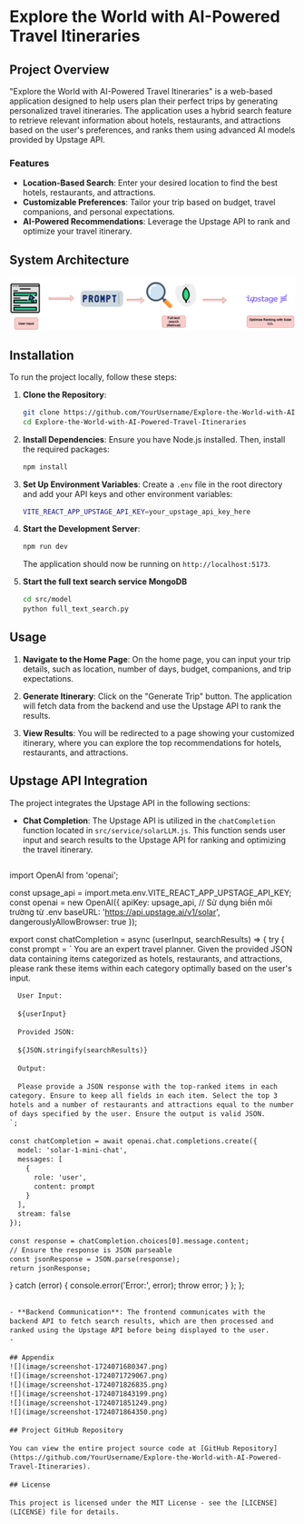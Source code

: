# Explore the World with AI-Powered Travel Itineraries

## Project Overview

"Explore the World with AI-Powered Travel Itineraries" is a web-based application designed to help users plan their perfect trips by generating personalized travel itineraries. The application uses a hybrid search feature to retrieve relevant information about hotels, restaurants, and attractions based on the user's preferences, and ranks them using advanced AI models provided by Upstage API.

### Features

- **Location-Based Search**: Enter your desired location to find the best hotels, restaurants, and attractions.
- **Customizable Preferences**: Tailor your trip based on budget, travel companions, and personal expectations.
- **AI-Powered Recommendations**: Leverage the Upstage API to rank and optimize your travel itinerary.

## System Architecture
![System Architecture](image/fsad.drawio.png)
## Installation

To run the project locally, follow these steps:

1. **Clone the Repository**:
   ```bash
   git clone https://github.com/YourUsername/Explore-the-World-with-AI-Powered-Travel-Itineraries.git
   cd Explore-the-World-with-AI-Powered-Travel-Itineraries
   ```

2. **Install Dependencies**:
   Ensure you have Node.js installed. Then, install the required packages:
   ```bash
   npm install
   ```

3. **Set Up Environment Variables**:
   Create a `.env` file in the root directory and add your API keys and other environment variables:
   ```bash
   VITE_REACT_APP_UPSTAGE_API_KEY=your_upstage_api_key_here
   ```

4. **Start the Development Server**:
   ```bash
   npm run dev
   ```
   The application should now be running on `http://localhost:5173`.
5. **Start the full text search service MongoDB**
   ```bash
   cd src/model
   python full_text_search.py
   ```
## Usage

1. **Navigate to the Home Page**: On the home page, you can input your trip details, such as location, number of days, budget, companions, and trip expectations.

2. **Generate Itinerary**: Click on the "Generate Trip" button. The application will fetch data from the backend and use the Upstage API to rank the results.

3. **View Results**: You will be redirected to a page showing your customized itinerary, where you can explore the top recommendations for hotels, restaurants, and attractions.

## Upstage API Integration

The project integrates the Upstage API in the following sections:

- **Chat Completion**: The Upstage API is utilized in the `chatCompletion` function located in `src/service/solarLLM.js`. This function sends user input and search results to the Upstage API for ranking and optimizing the travel itinerary.

  ```javascript
import OpenAI from 'openai';

const upsage_api = import.meta.env.VITE_REACT_APP_UPSTAGE_API_KEY;
const openai = new OpenAI({
  apiKey: upsage_api, // Sử dụng biến môi trường từ .env
  baseURL: 'https://api.upstage.ai/v1/solar',
  dangerouslyAllowBrowser: true
});

export const chatCompletion = async (userInput, searchResults) => {
  try {
    const prompt = `
      You are an expert travel planner. Given the provided JSON data containing items categorized as hotels, restaurants, and attractions, please rank these items within each category optimally based on the user's input.

      User Input:

      ${userInput}

      Provided JSON:

      ${JSON.stringify(searchResults)}

      Output:

      Please provide a JSON response with the top-ranked items in each category. Ensure to keep all fields in each item. Select the top 3 hotels and a number of restaurants and attractions equal to the number of days specified by the user. Ensure the output is valid JSON.
    `;

    const chatCompletion = await openai.chat.completions.create({
      model: 'solar-1-mini-chat',
      messages: [
        {
          role: 'user',
          content: prompt
        }
      ],
      stream: false
    });

    const response = chatCompletion.choices[0].message.content;
    // Ensure the response is JSON parseable
    const jsonResponse = JSON.parse(response);
    return jsonResponse;
  } catch (error) {
    console.error('Error:', error);
    throw error;
  }
};
  };
  ```

- **Backend Communication**: The frontend communicates with the backend API to fetch search results, which are then processed and ranked using the Upstage API before being displayed to the user.
- 

## Appendix
![](image/screenshot-1724071680347.png)
![](image/screenshot-1724071729067.png)
![](image/screenshot-1724071826835.png)
![](image/screenshot-1724071843199.png)
![](image/screenshot-1724071851249.png)
![](image/screenshot-1724071864350.png)

## Project GitHub Repository

You can view the entire project source code at [GitHub Repository](https://github.com/YourUsername/Explore-the-World-with-AI-Powered-Travel-Itineraries).

## License

This project is licensed under the MIT License - see the [LICENSE](LICENSE) file for details.
